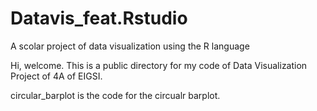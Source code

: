 # Datavis_feat.Rstudio
A scolar project of data visualization using the R language

Hi, welcome.
This is a public directory for my code of Data Visualization Project of 4A of EIGSI.

circular_barplot is the code for the circualr barplot. 

